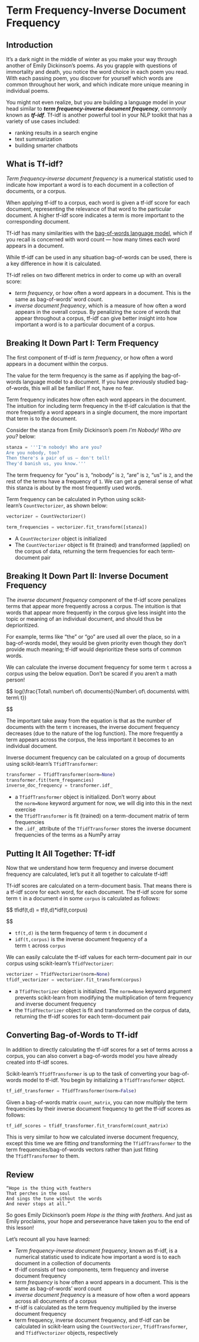 # Term Frequency-Inverse Document Frequency

## **Introduction**

It’s a dark night in the middle of winter as you make your way through another of Emily Dickinson’s poems. As you grapple with questions of immortality and death, you notice the word choice in each poem you read. With each passing poem, you discover for yourself which words are common throughout her work, and which indicate more unique meaning in individual poems.

You might not even realize, but you are building a language model in your head similar to ***term frequency-inverse document frequency***, commonly known as ***tf-idf***. Tf-idf is another powerful tool in your NLP toolkit that has a variety of use cases included:

- ranking results in a search engine
- text summarization
- building smarter chatbots

## **What is Tf-idf?**

*Term frequency-inverse document frequency* is a numerical statistic used to indicate how important a word is to each document in a collection of documents, or a corpus.

When applying tf-idf to a corpus, each word is given a tf-idf score for each document, representing the relevance of that word to the particular document. A higher tf-idf score indicates a term is more important to the corresponding document.

Tf-idf has many similarities with the [bag-of-words language model](https://www.codecademy.com/paths/build-chatbots-with-python/tracks/retrieval-based-chatbots/modules/language-and-topic-modeling-chatbots/lessons/language-model-bag-of-words/exercises/intro-to-bag-of-words), which if you recall is concerned with word count — how many times each word appears in a document.

While tf-idf can be used in any situation bag-of-words can be used, there is a key difference in how it is calculated.

Tf-idf relies on two different metrics in order to come up with an overall score:

- *term frequency*, or how often a word appears in a document. This is the same as bag-of-words’ word count.
- *inverse document frequency*, which is a measure of how often a word appears in the overall corpus. By penalizing the score of words that appear throughout a corpus, tf-idf can give better insight into how important a word is to a particular document of a corpus.

## **Breaking It Down Part I: Term Frequency**

The first component of tf-idf is *term frequency*, or how often a word appears in a document within the corpus.

The value for the term frequency is the same as if applying the bag-of-words language model to a document. If you have previously studied bag-of-words, this will all be familiar! If not, have no fear.

Term frequency indicates how often each word appears in the document. The intuition for including term frequency in the tf-idf calculation is that the more frequently a word appears in a single document, the more important that term is to the document.

Consider the stanza from Emily Dickinson’s poem *I’m Nobody! Who are you?* below:

```python
stanza = '''I'm nobody! Who are you?
Are you nobody, too?
Then there's a pair of us — don't tell!
They'd banish us, you know.'''

```

The term frequency for “you” is `3`, “nobody” is `2`, “are” is `2`, “us” is `2`, and the rest of the terms have a frequency of `1`. We can get a general sense of what this stanza is about by the most frequently used words.

Term frequency can be calculated in Python using scikit-learn’s `CountVectorizer`, as shown below:

```python
vectorizer = CountVectorizer()

term_frequencies = vectorizer.fit_transform([stanza])

```

- A `CountVectorizer` object is initialized
- The `CountVectorizer` object is fit (trained) and transformed (applied) on the corpus of data, returning the term frequencies for each term-document pair

## **Breaking It Down Part II: Inverse Document Frequency**

The *inverse document frequency* component of the tf-idf score penalizes terms that appear more frequently across a corpus. The intuition is that words that appear more frequently in the corpus give less insight into the topic or meaning of an individual document, and should thus be deprioritized.

For example, terms like “the” or “go” are used all over the place, so in a bag-of-words model, they would be given priority even though they don’t provide much meaning; tf-idf would deprioritize these sorts of common words.

We can calculate the inverse document frequency for some term `t` across a corpus using the below equation. Don’t be scared if you aren’t a math person!

$$
log(\frac{Total\ number\ of\ documents}{Number\ of\ documents\ with\ term\ t})

$$

The important take away from the equation is that as the number of documents with the term `t` increases, the inverse document frequency decreases (due to the nature of the log function). The more frequently a term appears across the corpus, the less important it becomes to an individual document.

Inverse document frequency can be calculated on a group of documents using scikit-learn’s `TfidfTransformer`:

```python
transformer = TfidfTransformer(norm=None)
transformer.fit(term_frequencies)
inverse_doc_frequency = transformer.idf_

```

- a `TfidfTransformer` object is initialized. Don’t worry about the `norm=None` keyword argument for now, we will dig into this in the next exercise
- the `TfidfTransformer` is fit (trained) on a term-document matrix of term frequencies
- the `.idf_` attribute of the `TfidfTransformer` stores the inverse document frequencies of the terms as a NumPy array

## **Putting It All Together: Tf-idf**

Now that we understand how term frequency and inverse document frequency are calculated, let’s put it all together to calculate tf-idf!

Tf-idf scores are calculated on a term-document basis. That means there is a tf-idf score for each word, for each document. The tf-idf score for some term `t` in a document `d` in some `corpus` is calculated as follows:

$$
tfidf(t,d) = tf(t,d)*idf(t,corpus)

$$

- `tf(t,d)` is the term frequency of term `t` in document `d`
- `idf(t,corpus)` is the inverse document frequency of a term `t` across `corpus`

We can easily calculate the tf-idf values for each term-document pair in our corpus using scikit-learn’s `TfidfVectorizer`:

```python
vectorizer = TfidfVectorizer(norm=None)
tfidf_vectorizer = vectorizer.fit_transform(corpus)

```

- a `TfidfVectorizer` object is initialized. The `norm=None` keyword argument prevents scikit-learn from modifying the multiplication of term frequency and inverse document frequency
- the `TfidfVectorizer` object is fit and transformed on the corpus of data, returning the tf-idf scores for each term-document pair

## **Converting Bag-of-Words to Tf-idf**

In addition to directly calculating the tf-idf scores for a set of terms across a corpus, you can also convert a bag-of-words model you have already created into tf-idf scores.

Scikit-learn’s `TfidfTransformer` is up to the task of converting your bag-of-words model to tf-idf. You begin by initializing a `TfidfTransformer` object.

```python
tf_idf_transformer = TfidfTransformer(norm=False)

```

Given a bag-of-words matrix `count_matrix`, you can now multiply the term frequencies by their inverse document frequency to get the tf-idf scores as follows:

```python
tf_idf_scores = tfidf_transformer.fit_transform(count_matrix)

```

This is very similar to how we calculated inverse document frequency, except this time we are fitting *and* transforming the `TfidfTransformer` to the term frequencies/bag-of-words vectors rather than just fitting the `TfidfTransformer` to them.

## **Review**

```
“Hope is the thing with feathers
That perches in the soul
And sings the tune without the words
And never stops at all.”

```

So goes Emily Dickinson’s poem *Hope is the thing with feathers*. And just as Emily proclaims, your hope and perseverance have taken you to the end of this lesson!

Let’s recount all you have learned:

- *Term frequency-inverse document frequency*, known as tf-idf, is a numerical statistic used to indicate how important a word is to each document in a collection of documents
- tf-idf consists of two components, term frequency and inverse document frequency
- *term frequency* is how often a word appears in a document. This is the same as bag-of-words’ word count
- *inverse document frequency* is a measure of how often a word appears across all documents of a corpus
- tf-idf is calculated as the term frequency multiplied by the inverse document frequency
- term frequency, inverse document frequency, and tf-idf can be calculated in scikit-learn using the `CountVectorizer`, `TfidfTransformer`, and `TfidfVectorizer` objects, respectively